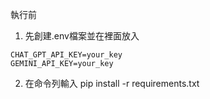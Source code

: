 執行前
1. 先創建.env檔案並在裡面放入 
```
CHAT_GPT_API_KEY=your_key
GEMINI_API_KEY=your_key
```
2. 在命令列輸入 pip install -r requirements.txt

